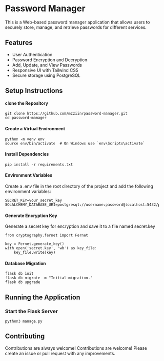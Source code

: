 
# Password Manager

This is a Web-based password manager application that allows users to securely store, manage, and retrieve passwords for different services.


## Features

- User Authentication
- Password Encryption and Decryption
- Add, Update, and View Passwords
- Responsive UI with Tailwind CSS
- Secure storage using PostgreSQL

##  Setup Instructions
#### clone the Repository
```
git clone https://github.com/mzziin/password-manager.git
cd password-manager
```
#### Create a Virtual Environment
```
python -m venv env
source env/bin/activate  # On Windows use `env\Scripts\activate`
```
#### Install Dependencies
```
pip install -r requirements.txt
```
#### Environment Variables
 Create a .env file in the root directory of the project and add the following environment variables:
```
SECRET_KEY=your_secret_key
SQLALCHEMY_DATABASE_URI=postgresql://username:password@localhost:5432/pswd_mngr
```

#### Generate Encryption Key
Generate a secret key for encryption and save it to a file named secret.key
```
from cryptography.fernet import Fernet

key = Fernet.generate_key()
with open('secret.key', 'wb') as key_file:
    key_file.write(key)
```
#### Database Migration
```
flask db init
flask db migrate -m "Initial migration."
flask db upgrade
```
## Running the Application
### Start the Flask Server
```
python3 manage.py
```
## Contributing

Contributions are always welcome!
Contributions are welcome! Please create an issue or pull request with any improvements.

